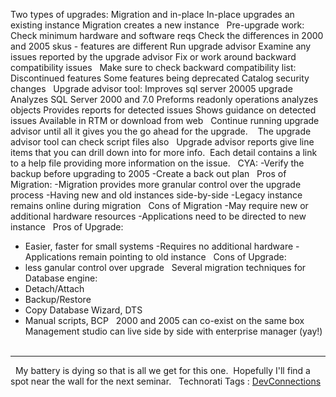 Two types of upgrades: Migration and in-place
In-place upgrades an existing instance
Migration creates a new instance
 
Pre-upgrade work:
Check minimum hardware and software reqs
Check the differences in 2000 and 2005 skus - features are different
Run upgrade advisor
Examine any issues reported by the upgrade advisor
Fix or work around backward compatibility issues
 
Make sure to check backward compatibility list:
Discontinued features
Some features being deprecated
Catalog security changes
 
Upgrade advisor tool:
Improves sql server 20005 upgrade
Analyzes SQL Server 2000 and 7.0
Preforms readonly operations
analyzes objects
Provides reports for detected issues
Shows guidance on detected issues
Available in RTM or download from web
 
Continue running upgrade advisor until all it gives you the go ahead for
the upgrade. 
 
The upgrade advisor tool can check script files also
 
Upgrade advisor reports give line items that you can drill down into for
more info.  Each detail contains a link to a help file providing more
information on the issue.
 
CYA:
-Verify the backup before upgrading to 2005
-Create a back out plan
 
Pros of Migration:
-Migration provides more granular control over the upgrade process
-Having new and old instances side-by-side
-Legacy instance remains online during migration
 
Cons of Migration
-May require new or additional hardware resources
-Applications need to be directed to new instance
 
Pros of Upgrade:
- Easier, faster for small systems
-Requires no additional hardware
-Applications remain pointing to old instance
 
Cons of Upgrade:
- less ganular control over upgrade
 
Several migration techniques for Database engine:
- Detach/Attach
- Backup/Restore
- Copy Database Wizard, DTS
- Manual scripts, BCP
 
2000 and 2005 can co-exist on the same box
 
Management studio can live side by side with enterprise manager (yay!)
 
--------------------
 
My battery is dying so that is all we get for this one.  Hopefully I'll
find a spot near the wall for the next seminar.
 
Technorati Tags :
[DevConnections](http://technorati.com/tag/DevConnections)
 
